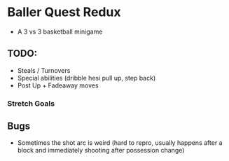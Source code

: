 # Baller Quest Redux

- A 3 vs 3 basketball minigame

## TODO:

- Steals / Turnovers
- Special abilities (dribble hesi pull up, step back)
- Post Up + Fadeaway moves

### Stretch Goals

## Bugs

- Sometimes the shot arc is weird (hard to repro, usually happens after a block and immediately shooting after possession change)
